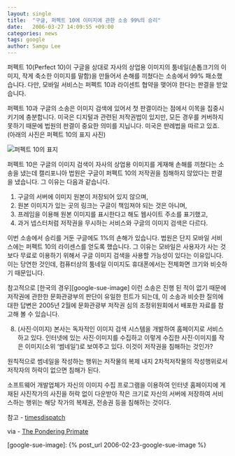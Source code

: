 ```yaml
---
layout: single
title:  "구글, 퍼펙트 10에 이미지에 관한 소송 99%의 승리"
date:   2006-03-27 14:09:55 +09:00
categories: news
tags: google
author: Samgu Lee
---
```

퍼펙트 10(Perfect 10)이 구글을 상대로 자사의 상업용 이미지의 툼네일(손톱크기의 이미지, 작게 축소한 이미지를 말함)을 만들어서 손해를 끼쳤다는 소송에서 99% 패소했습니다. 다만, 모바일 서비스는 퍼펙트 10과 라이센트 협약을 맺어야 한다는 판결을 받았습니다.

퍼펙트 10과 구글의 소송은 이미지 검색에 있어서 첫 판결이라는 점에서 이목을 집중시키기에 충분합니다. 미국은 디지털과 관련된 저작권법이 있지만, 모든 경우를 커버하지 못하기 때문에 법원의 판결이 중요한 의미를 지닙니다. 미국은 판례법을 따르고 있죠. (아래의 사진은 퍼펙트 10의 표지 사진)

![퍼펙트 10의 표지](https://www.perfect10.com/popups/images/Mag_Pop_Spring_06_r2_c1.gif)

퍼펙트 10은 구글의 이미지 검색이 자사의 상업용 이미지를 게재해 손해를 끼쳤다는 소송을 냈는데 캘리포니아 법원은 구글이 퍼펙트 10의 저작권을 침해하지 않았다는 판결을 냈습니다. 그 이유는 다음과 같습니다.

1. 구글의 서버에 이미지 원본이 저장되어 있지 않으며,
2. 원본 이미지가 있는 곳의 링크는 구글이 책임져야 되는 것은 아니며,
3. 프레임을 이용해 원본 이미지를 표시한다고 해도 웹사이트 주소를 표기했고,
4. 과거 넵스터처럼 저작권을 무시하는 서비스와 구글의 이미지 검색은 다르다.

이번 소송에서 승리를 거둔 구글에도 1%의 손해가 있습니다. 법원은 단지 모바일 서비스에는 퍼펙트 10의 라이센스를 얻도록 했습니다. 그 이유는 모바일은 사용자가 사는 것 보다 무료로 이용하기 위해서 구글 이미지 검색을 사용할 가능성이 있다는 이유입니다. 이는 당연한 것인데, 컴퓨터상의 툼네일 이미지도 휴대폰에서는 전체화면 크기와 비슷하기 때문입니다.

참고적으로 [한국의 경우][google-sue-image] 이런 소송은 진행 된 적이 없기 때문에 저작권에 관한한 문화관광부의 판단이 유일한 힌트가 되는데, 이 소송과 비슷한 질의에 대한 답변은 2005년 2월에 문화관광부 저작권 심의 조정위원회에서 배포한 자료를 참고해 볼 수 있습니다.

8. (사진·이미지) 본사는 독자적인 이미지 검색 시스템을 개발하여 홈페이지로 서비스하고 있다. 인터넷에 있는 사진·이미지를 수집하고 이렇게 수집한 사진·이미지를 작은 이미지(소위 ‘썸네일’)로 보여주고 있다. 이것이 저작권을 침해하는 것인가?

원칙적으로 썸네일을 작성하는 행위는 저작물의 복제 내지 2차적저작물의 작성행위로서 저작자의 허락이 없으면 침해가 된다.

소프트웨어 개발업체가 자신의 이미지 수집 프로그램을 이용하여 인터넷 홈페이지에 게재된 사진작가의 사진을 허락 없이 다운받아 작은 크기로 자신의 서버에 저장하여 서비스하는 행위는 해당 작가의 복제권, 전송권 등을 침해하는 것이다. 

참고 - [timesdispatch](http://www.timesdispatch.com/servlet/Satellite?pagename=RTD%2FMGArticle%2FRTD_BasicArticle&c=MGArticle&cid=1137834957622&path=!business&s=1045855934855)

via - [The Pondering Primate](http://theponderingprimate.blogspot.com/2006/03/google-versus-perfect-10.html)

[google-sue-image]: {% post_url 2006-02-23-google-sue-image %}
